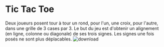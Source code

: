 # Tic Tac Toe
Deux joueurs posent tour à tour un rond, pour l'un, une croix, pour l'autre, dans une grille de 3 cases par 3. Le but du jeu est d'obtenir un alignement (en ligne, colonne ou diagonale) de ses trois signes. Les signes une fois posés ne sont plus déplacables.
![download](https://user-images.githubusercontent.com/90462139/149427548-dc31e434-0107-4875-9150-c60fed5794cb.jpg)

